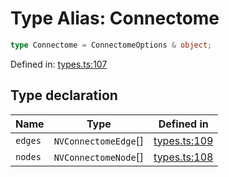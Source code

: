 # Type Alias: Connectome

```ts
type Connectome = ConnectomeOptions & object;
```

Defined in: [types.ts:107](https://github.com/thewtex/niivue/blob/main/packages/niivue/src/types.ts#L107)

## Type declaration

| Name    | Type                 | Defined in                                                                                    |
| ------- | -------------------- | --------------------------------------------------------------------------------------------- |
| `edges` | `NVConnectomeEdge`[] | [types.ts:109](https://github.com/thewtex/niivue/blob/main/packages/niivue/src/types.ts#L109) |
| `nodes` | `NVConnectomeNode`[] | [types.ts:108](https://github.com/thewtex/niivue/blob/main/packages/niivue/src/types.ts#L108) |
